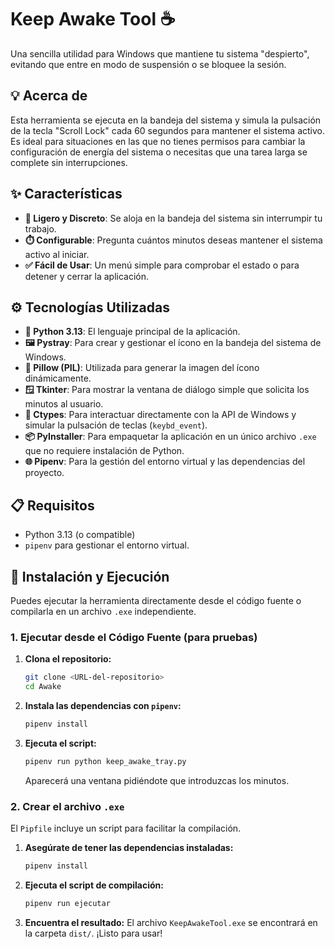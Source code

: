 # Keep Awake Tool ☕

Una sencilla utilidad para Windows que mantiene tu sistema "despierto", evitando que entre en modo de suspensión o se bloquee la sesión.

## 💡 Acerca de

Esta herramienta se ejecuta en la bandeja del sistema y simula la pulsación de la tecla "Scroll Lock" cada 60 segundos para mantener el sistema activo. Es ideal para situaciones en las que no tienes permisos para cambiar la configuración de energía del sistema o necesitas que una tarea larga se complete sin interrupciones.

## ✨ Características

-   **🤫 Ligero y Discreto**: Se aloja en la bandeja del sistema sin interrumpir tu trabajo.
-   **⏱️ Configurable**: Pregunta cuántos minutos deseas mantener el sistema activo al iniciar.
-   **✅ Fácil de Usar**: Un menú simple para comprobar el estado o para detener y cerrar la aplicación.

## ⚙️ Tecnologías Utilizadas

-   **🐍 Python 3.13**: El lenguaje principal de la aplicación.
-   **🖼️ Pystray**: Para crear y gestionar el ícono en la bandeja del sistema de Windows.
-   **🎨 Pillow (PIL)**: Utilizada para generar la imagen del ícono dinámicamente.
-   **🪟 Tkinter**: Para mostrar la ventana de diálogo simple que solicita los minutos al usuario.
-   **🔗 Ctypes**: Para interactuar directamente con la API de Windows y simular la pulsación de teclas (`keybd_event`).
-   **📦 PyInstaller**: Para empaquetar la aplicación en un único archivo `.exe` que no requiere instalación de Python.
-   **🌐 Pipenv**: Para la gestión del entorno virtual y las dependencias del proyecto.

## 📋 Requisitos

-   Python 3.13 (o compatible)
-   `pipenv` para gestionar el entorno virtual.

## 🚀 Instalación y Ejecución

Puedes ejecutar la herramienta directamente desde el código fuente o compilarla en un archivo `.exe` independiente.

### 1. Ejecutar desde el Código Fuente (para pruebas)

1.  **Clona el repositorio:**
    ```sh
    git clone <URL-del-repositorio>
    cd Awake
    ```

2.  **Instala las dependencias con `pipenv`:**
    ```sh
    pipenv install
    ```

3.  **Ejecuta el script:**
    ```sh
    pipenv run python keep_awake_tray.py
    ```
    Aparecerá una ventana pidiéndote que introduzcas los minutos.

### 2. Crear el archivo `.exe`

El `Pipfile` incluye un script para facilitar la compilación.

1.  **Asegúrate de tener las dependencias instaladas:**
    ```sh
    pipenv install
    ```

2.  **Ejecuta el script de compilación:**
    ```sh
    pipenv run ejecutar
    ```

3.  **Encuentra el resultado:**
    El archivo `KeepAwakeTool.exe` se encontrará en la carpeta `dist/`. ¡Listo para usar!

